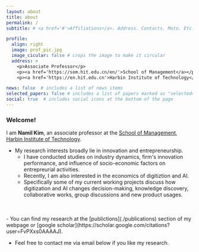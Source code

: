 ```yaml
---
layout: about
title: about
permalink: /
subtitle: # <a href='#'>Affiliations</a>. Address. Contacts. Moto. Etc.

profile:
  align: right
  image: prof_pic.jpg
  image_cicular: false # crops the image to make it circular
  address: >
    <p>Associate Professor</p>
    <p><a href='https://som.hit.edu.cn/en/'>School of Management</a></p>
    <p><a href='https://en.hit.edu.cn'>Harbin Institute of Technology</a></p>

news: false  # includes a list of news items
selected_papers: false # includes a list of papers marked as "selected={true}"
social: true  # includes social icons at the bottom of the page
---
```


 
### Welcome!

I am **Namil Kim**, an associate professor at the [School of Management](https://som.hit.edu.cn/en/), [Harbin Institute of Technology](https://en.hit.edu.cn). 


- My research interests broadly lie in innovation and entrepreneurship. 
  - I have conducted studies on industry dynamics, firm's innovation performance, and influence of socio-economic factors on entrepreurial activities.
  - Recently, I am also interested in the economics of digitiztion and AI. 
  - Specifically some of my current working projects discuss how digitization and AI changes decision-making, knowledge discovery, collaborative works, group discussions and new product usages.
<br>
<br>
- You can find my research at the [publictions](./publications) section of my webpage or [google scholar](https://scholar.google.com/citations?user=FvPXxs0AAAAJ).

- Feel free to contact me via email below if you like my research.

<!-- If you 

 financial market quality and portfolio allocation.

In one of my projects, I theoretically document and provide supportive empirical evidence for a novel driver of passive investing: falling costs to fundamental information. In other ongoing work, I study the implications of quantitative mutual funds and exchange traded products to market quality.



The key question in my research is how firms strategically manage their innovation processes and outcomes in response to ever-changing business environments.
I explore three different types of competition and how relevant policies reshape firm innovation strategies.
Product market competition
Competition for labor forces, and
Competition for innovation and intellectual property rights


Write your biography here. Tell the world about yourself. Link to your favorite [subreddit](http://reddit.com). You can put a picture in, too. The code is already in, just name your picture `prof_pic.jpg` and put it in the `img/` folder.

Put your address / P.O. box / other info right below your picture. You can also disable any these elements by editing `profile` property of the YAML header of your `_pages/about.md`. Edit `_bibliography/papers.bib` and Jekyll will render your [publications page](/al-folio/publications/) automatically.

Link to your social media connections, too. This theme is set up to use [Font Awesome icons](http://fortawesome.github.io/Font-Awesome/) and [Academicons](https://jpswalsh.github.io/academicons/), like the ones below. Add your Facebook, Twitter, LinkedIn, Google Scholar, or just disable all of them. -->
